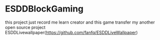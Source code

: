 # ESDDBlockGaming
this project just record me learn creator and this game transfer my another open source project ESDDLivewallpaper(https://github.com/fanfq/ESDDLiveWallpaper)

